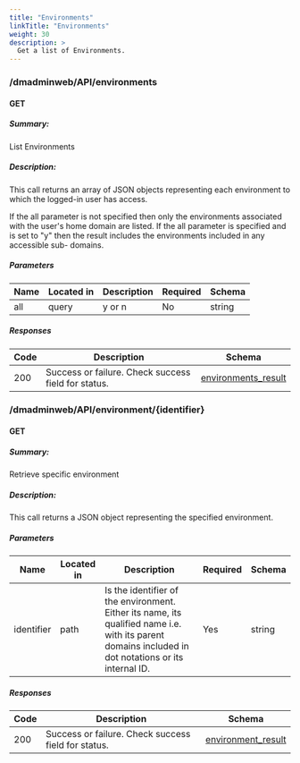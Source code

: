 ```yaml
---
title: "Environments"
linkTitle: "Environments"
weight: 30
description: >
  Get a list of Environments.
---
```


### /dmadminweb/API/environments

#### GET
##### Summary:

List Environments

##### Description:

This call returns an array of JSON objects representing each environment to
which the logged-in user has access.

If the all parameter is not specified then only the environments associated with the user's home domain are listed. If the all parameter is specified and is set to "y" then the result includes the environments included in any accessible sub- domains.


##### Parameters

| Name | Located in | Description | Required | Schema |
| ---- | ---------- | ----------- | -------- | ---- |
| all | query | y or n | No | string |

##### Responses

| Code | Description | Schema |
| ---- | ----------- | ------ |
| 200 | Success or failure.  Check success field for status. | [environments_result](/restapi/models/#environments_result) |

### /dmadminweb/API/environment/{identifier}

#### GET
##### Summary:

Retrieve specific environment

##### Description:

This call returns a JSON object representing the specified environment.


##### Parameters

| Name | Located in | Description | Required | Schema |
| ---- | ---------- | ----------- | -------- | ---- |
| identifier | path | Is the identifier of the environment. Either its name, its qualified name i.e. with its parent domains included in dot notations or its internal ID. | Yes | string |

##### Responses

| Code | Description | Schema |
| ---- | ----------- | ------ |
| 200 | Success or failure.  Check success field for status. | [environment_result](/restapi/models/#environment_result) |